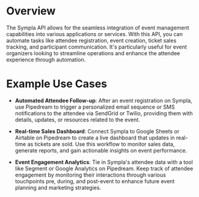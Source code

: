 # Overview

The Sympla API allows for the seamless integration of event management capabilities into various applications or services. With this API, you can automate tasks like attendee registration, event creation, ticket sales tracking, and participant communication. It's particularly useful for event organizers looking to streamline operations and enhance the attendee experience through automation.

# Example Use Cases

- **Automated Attendee Follow-up**: After an event registration on Sympla, use Pipedream to trigger a personalized email sequence or SMS notifications to the attendee via SendGrid or Twilio, providing them with details, updates, or resources related to the event.

- **Real-time Sales Dashboard**: Connect Sympla to Google Sheets or Airtable on Pipedream to create a live dashboard that updates in real-time as tickets are sold. Use this workflow to monitor sales data, generate reports, and gain actionable insights on event performance.

- **Event Engagement Analytics**: Tie in Sympla's attendee data with a tool like Segment or Google Analytics on Pipedream. Keep track of attendee engagement by monitoring their interactions through various touchpoints pre, during, and post-event to enhance future event planning and marketing strategies.
